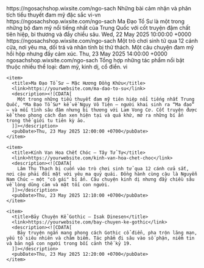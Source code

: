 <?xml version="1.0" encoding="UTF-8" ?>
<rss version="2.0">
<channel>
  <title>Blog Đam Mỹ & Tiểu Thuyết Trung Quốc</title>
  <link>https://ngosachshop.wixsite.com/ngo-sach</link>
  <description>Những bài cảm nhận và phân tích tiểu thuyết đam mỹ đặc sắc</description>
  <language>vi-vn</language>

  <item>
    <title>Ma Đạo Tổ Sư – Bi thương và cứu rỗi trong thế giới tu chân</title>
    <link>https://ngosachshop.wixsite.com/ngo-sach</link>
    <description>Ma Đạo Tổ Sư là một trong những bộ đam mỹ nổi tiếng nhất của Trung Quốc với cốt truyện đậm chất tiên hiệp, bi thương và đầy chiều sâu.</description>
    <pubDate>Wed, 22 May 2025 10:00:00 +0000</pubDate>
  </item>

  <item>
    <title>Kính Vạn Hoa Chết Chóc – Khi đam mỹ hòa quyện với kinh dị sinh tồn</title>
    <link>https://ngosachshop.wixsite.com/ngo-sach</link>
    <description>Một trò chơi sinh tử qua 12 cánh cửa, nơi yêu ma, dối trá và nhân tính bị thử thách. Một câu chuyện đam mỹ hồi hộp nhưng đầy cảm xúc.</description>
    <pubDate>Thu, 23 May 2025 14:00:00 +0000</pubDate>
  </item>

</channel>
<?xml version="1.0" encoding="UTF-8" ?>
<rss version="2.0">
  <channel>
    <title>Giới thiệu tiểu thuyết</title>
    <link>ngosachshop.wixsite.com/ngo-sach</link>
    <description>Tổng hợp những tác phẩm nổi bật thuộc nhiều thể loại: đam mỹ, kinh dị, cổ điển.</description>
    <language>vi</language>

    <item>
      <title>Ma Đạo Tổ Sư – Mặc Hương Đồng Khứu</title>
      <link>https://yourwebsite.com/ma-dao-to-su</link>
      <description><![CDATA[
        Một trong những tiểu thuyết đam mỹ tiên hiệp nổi tiếng nhất Trung Quốc, *Ma Đạo Tổ Sư* kể về Ngụy Vô Tiện – người khai sinh ra “Ma đạo” – và mối tình sâu đậm nhưng bi thương với Lam Vong Cơ. Cốt truyện được kể theo phong cách đan xen hiện tại và quá khứ, mở ra những bí ẩn trong thế giới tu tiên kỳ ảo.
      ]]></description>
      <pubDate>Thu, 23 May 2025 12:00:00 +0700</pubDate>
    </item>

    <item>
      <title>Kính Vạn Hoa Chết Chóc – Tây Tử Tự</title>
      <link>https://yourwebsite.com/kinh-van-hoa-chet-choc</link>
      <description><![CDATA[
        Lâm Thu Thạch bị cuốn vào trò chơi sinh tử qua 12 cánh cửa sắt, nơi cậu phải đối mặt với yêu ma quỷ quái. Đồng hành cùng cậu là Nguyễn Nam Chúc – một "cô gái" bí ẩn. Câu chuyện kinh dị nhưng đầy chiều sâu về lòng dũng cảm và mặt tối con người.
      ]]></description>
      <pubDate>Thu, 23 May 2025 12:10:00 +0700</pubDate>
    </item>

    <item>
      <title>Bảy Chuyện Kể Gothic – Isak Dinesen</title>
      <link>https://yourwebsite.com/bay-chuyen-ke-gothic</link>
      <description><![CDATA[
        Bảy truyện ngắn mang phong cách Gothic cổ điển, pha trộn lãng mạn, yếu tố siêu nhiên và châm biếm. Tác phẩm đi sâu vào số phận, niềm tin và bản ngã con người trong bối cảnh thế kỷ 19.
      ]]></description>
      <pubDate>Thu, 23 May 2025 12:20:00 +0700</pubDate>
    </item>

  </channel>
</rss>

</rss>





